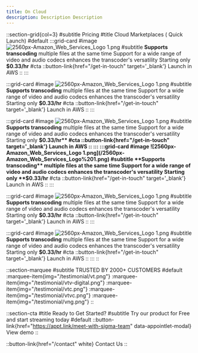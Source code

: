 ```yaml
---
title: On Cloud
description: Description Description
---
```


::section-grid{col=3}
#subtitle
Pricing
#title
Cloud Marketplaces ( Quick Launch)
#default
  :::grid-card
  #image
  ![2560px-Amazon_Web_Services_Logo 1.png](/2560px-Amazon_Web_Services_Logo%201.png)
  #subtitle
  **Supports transcoding** multiple files at the same time
  Support for a wide range of video and audio codecs enhances the transcoder's versatility
  Starting only **$0.33/hr**
  #cta
    ::button-link{href="/get-in-touch" target='_blank'}
    Launch in AWS
    ::
  :::

  :::grid-card
  #image
  ![2560px-Amazon_Web_Services_Logo 1.png](/2560px-Amazon_Web_Services_Logo%201.png)
  #subtitle
  **Supports transcoding** multiple files at the same time
  Support for a wide range of video and audio codecs enhances the transcoder's versatility
  Starting only **$0.33/hr**
  #cta
    ::button-link{href="/get-in-touch" target='_blank'}
    Launch in AWS
    ::
  :::

  :::grid-card
  #image
  ![2560px-Amazon_Web_Services_Logo 1.png](/2560px-Amazon_Web_Services_Logo%201.png)
  #subtitle
  **Supports transcoding** multiple files at the same time
  Support for a wide range of video and audio codecs enhances the transcoder's versatility
  Starting only **$0.33/hr**
  #cta
    ::button-link{href="/get-in-touch" target='_blank'}
    Launch in AWS
    ::
  :::
  :::grid-card
  #image
  ![2560px-Amazon_Web_Services_Logo 1.png](/2560px-Amazon_Web_Services_Logo%201.png)
  #subtitle
  **Supports transcoding** multiple files at the same time
  Support for a wide range of video and audio codecs enhances the transcoder's versatility
  Starting only **$0.33/hr**
  #cta
    ::button-link{href="/get-in-touch" target='_blank'}
    Launch in AWS
    ::
  :::

  :::grid-card
  #image
  ![2560px-Amazon_Web_Services_Logo 1.png](/2560px-Amazon_Web_Services_Logo%201.png)
  #subtitle
  **Supports transcoding** multiple files at the same time
  Support for a wide range of video and audio codecs enhances the transcoder's versatility
  Starting only **$0.33/hr**
  #cta
    ::button-link{href="/get-in-touch" target='_blank'}
    Launch in AWS
    ::
  :::

  :::grid-card
  #image
  ![2560px-Amazon_Web_Services_Logo 1.png](/2560px-Amazon_Web_Services_Logo%201.png)
  #subtitle
  **Supports transcoding** multiple files at the same time
  Support for a wide range of video and audio codecs enhances the transcoder's versatility
  Starting only **$0.33/hr**
  #cta
    ::button-link{href="/get-in-touch" target='_blank'}
    Launch in AWS
    ::
  :::
::

::section-marquee
#subtitle
TRUSTED BY 2000+ CUSTOMERS
#default
:marquee-item{img="/testimonial/vt.png"}
:marquee-item{img="/testimonial/vtv-digital.png"}
:marquee-item{img="/testimonial/vtc.png"}
:marquee-item{img="/testimonial/vtvc.png"}
:marquee-item{img="/testimonial/vng.png"}
::

::section-cta
#title
Ready to Get Started?
#subtitle
Try our product for Free and start streaming today
#default
::button-link{href="https://appt.link/meet-with-sigma-team"  data-appointlet-modal}
View demo
::

::button-link{href="/contact" white}
Contact Us
::
